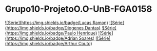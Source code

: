 # Grupo10-ProjetoO.O-UnB-FGA0158
[![Série](https://img.shields.io/badge/Lucas Ramon)](https://github.com/lramon2001)
[![Série](https://img.shields.io/badge/Diogenes Dantas)](https://github.com/diogjunior100)
[![Série](https://img.shields.io/badge/Paulo Henrique)](https://github.com/PhRezende-eng)
[![Série](https://img.shields.io/badge/Adrian Soares)](https://github.com/SwampTG)
[![Série](https://img.shields.io/badge/Arthur Couto)](https://github.com/CrimsonCrown)
